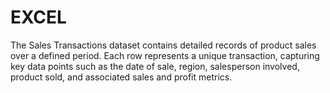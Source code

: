 # EXCEL
 The Sales Transactions dataset contains detailed records of product sales over a defined period. Each row represents a unique transaction, capturing key data points such as the date of sale, region, salesperson involved, product sold, and associated sales and profit metrics.
